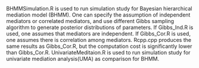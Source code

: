 BHMMSimulation.R is used to run simulation study for Bayesian hierarchical mediation model (BHMM). One can specify the assumption of independent mediators or correlated mediators, and use different Gibbs sampling algorithm to generate posterior distributions of parameters.  If Gibbs_Ind.R is used, one assumes that mediators are independent. If Gibbs_Cor.R is used, one assumes there is correlation among mediators. Rcpp.cpp produces the same results as Gibbs_Cor.R, but the computation cost is significantly lower than Gibbs_Cor.R. UnivariateMeditaion.R is used to run simulation study for univariate mediation analysis(UMA) as comparison for BHMM.
